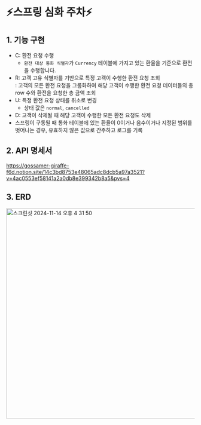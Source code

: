 # ⚡️스프링 심화 주차⚡️
## 1. 기능 구현
- C: 환전 요청 수행
    -  `환전 대상 통화 식별자`가 `Currency` 테이블에 가지고 있는 환율을 기준으로 환전을 수행합니다.
-  R: 고객 고유 식별자를 기반으로 특정 고객이 수행한 환전 요청 조회 <br>
    : 고객의 모든 환전 요청을 그룹화하여 해당 고객이 수행한 환전 요청 데이터들의 총 row 수와 환전을 요청한 총 금액 조회
-  U: 특정 환전 요청 상태를 취소로 변경
   -  상태 값은 `normal`, `cancelled`
-  D: 고객이 삭제될 때 해당 고객이 수행한 모든 환전 요청도 삭제
-  스프링이 구동될 때 통화 테이블에 있는 환율이 0이거나 음수이거나 지정된 범위를 벗어나는 경우, 유효하지 않은 값으로 간주하고 로그를 기록
  
## 2. API 명세서
https://gossamer-giraffe-f6d.notion.site/14c3bd8753e48065adc8dcb5a97a3521?v=4ac0553ef58141a2a0db8e399342b8a5&pvs=4

## 3. ERD
<img width="563" alt="스크린샷 2024-11-14 오후 4 31 50" src="https://github.com/user-attachments/assets/ba6ba928-ffa7-4982-a1dc-f56184cf1e43">


